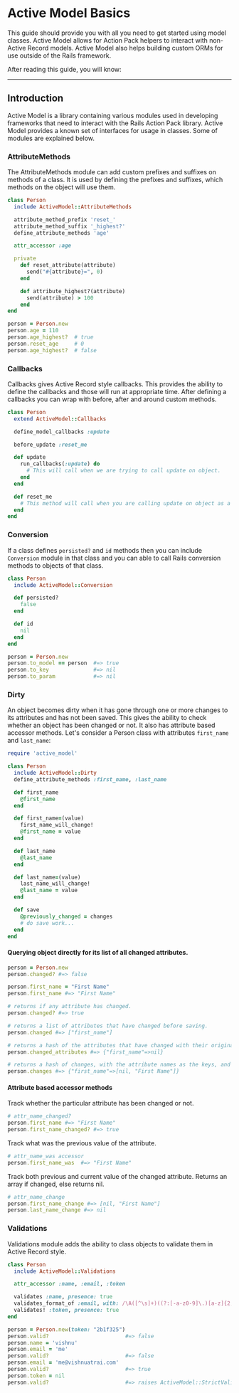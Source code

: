 Active Model Basics
===================

This guide should provide you with all you need to get started using model classes. Active Model allows for Action Pack helpers to interact with non-Active Record models. Active Model also helps building custom ORMs for use outside of the Rails framework.

After reading this guide, you will know:

--------------------------------------------------------------------------------

Introduction
------------

Active Model is a library containing various modules used in developing frameworks that need to interact with the Rails Action Pack library. Active Model provides a known set of interfaces for usage in classes. Some of modules are explained below.

### AttributeMethods

The AttributeMethods module can add custom prefixes and suffixes on methods of a class. It is used by defining the prefixes and suffixes, which methods on the object will use them.

```ruby
class Person
  include ActiveModel::AttributeMethods

  attribute_method_prefix 'reset_'
  attribute_method_suffix '_highest?'
  define_attribute_methods 'age'

  attr_accessor :age

  private
    def reset_attribute(attribute)
      send("#{attribute}=", 0)
    end

    def attribute_highest?(attribute)
      send(attribute) > 100
    end
end

person = Person.new
person.age = 110
person.age_highest?  # true
person.reset_age     # 0
person.age_highest?  # false
```

### Callbacks

Callbacks gives Active Record style callbacks. This provides the ability to define the callbacks and those will run at appropriate time. After defining a callbacks you can wrap with before, after and around custom methods.

```ruby
class Person
  extend ActiveModel::Callbacks

  define_model_callbacks :update

  before_update :reset_me

  def update
    run_callbacks(:update) do
      # This will call when we are trying to call update on object.
    end
  end

  def reset_me
    # This method will call when you are calling update on object as a before_update callback as defined.
  end
end
```

### Conversion

If a class defines `persisted?` and `id` methods then you can include `Conversion` module in that class and you can able to call Rails conversion methods to objects of that class.

```ruby
class Person
  include ActiveModel::Conversion

  def persisted?
    false
  end

  def id
    nil
  end
end

person = Person.new
person.to_model == person  #=> true
person.to_key              #=> nil
person.to_param            #=> nil
```

### Dirty

An object becomes dirty when it has gone through one or more changes to its attributes and has not been saved. This gives the ability to check whether an object has been changed or not. It also has attribute based accessor methods. Let's consider a Person class with attributes `first_name` and `last_name`:

```ruby
require 'active_model'

class Person
  include ActiveModel::Dirty
  define_attribute_methods :first_name, :last_name

  def first_name
    @first_name
  end

  def first_name=(value)
    first_name_will_change!
    @first_name = value
  end

  def last_name
    @last_name
  end

  def last_name=(value)
    last_name_will_change!
    @last_name = value
  end

  def save
    @previously_changed = changes
    # do save work...
  end
end
```

#### Querying object directly for its list of all changed attributes.

```ruby
person = Person.new
person.changed? #=> false

person.first_name = "First Name"
person.first_name #=> "First Name"

# returns if any attribute has changed.
person.changed? #=> true

# returns a list of attributes that have changed before saving.
person.changed #=> ["first_name"]

# returns a hash of the attributes that have changed with their original values.
person.changed_attributes #=> {"first_name"=>nil}

# returns a hash of changes, with the attribute names as the keys, and the values will be an array of the old and new value for that field.
person.changes #=> {"first_name"=>[nil, "First Name"]}
```

#### Attribute based accessor methods

Track whether the particular attribute has been changed or not.

```ruby
# attr_name_changed?
person.first_name #=> "First Name"
person.first_name_changed? #=> true
```

Track what was the previous value of the attribute.

```ruby
# attr_name_was accessor
person.first_name_was  #=> "First Name"
```

Track both previous and current value of the changed attribute. Returns an array if changed, else returns nil.

```ruby
# attr_name_change
person.first_name_change #=> [nil, "First Name"]
person.last_name_change #=> nil
```

### Validations

Validations module adds the ability to class objects to validate them in Active Record style.

```ruby
class Person
  include ActiveModel::Validations

  attr_accessor :name, :email, :token

  validates :name, presence: true
  validates_format_of :email, with: /\A([^\s]+)((?:[-a-z0-9]\.)[a-z]{2,})\z/i
  validates! :token, presence: true
end

person = Person.new(token: "2b1f325")
person.valid?                        #=> false
person.name = 'vishnu'
person.email = 'me'
person.valid?                        #=> false
person.email = 'me@vishnuatrai.com'
person.valid?                        #=> true
person.token = nil
person.valid?                        #=> raises ActiveModel::StrictValidationFailed
```

